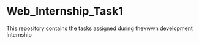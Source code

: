 # Web_Internship_Task1

This repository contains the tasks assigned during thevwwn development Internship 
